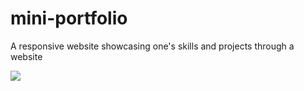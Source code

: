 # mini-portfolio
A responsive website showcasing one's skills and projects through a website

![](https://github.com/mini-portfolio/preview.gif)
